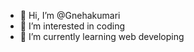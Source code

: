 - 👋 Hi, I’m @Gnehakumari
- 👀 I’m interested in coding
- 🌱 I’m currently learning web developing

<!---
Gnehakumari/Gnehakumari is a ✨ special ✨ repository because its `README.md` (this file) appears on your GitHub profile.
You can click the Preview link to take a look at your changes.
--->
